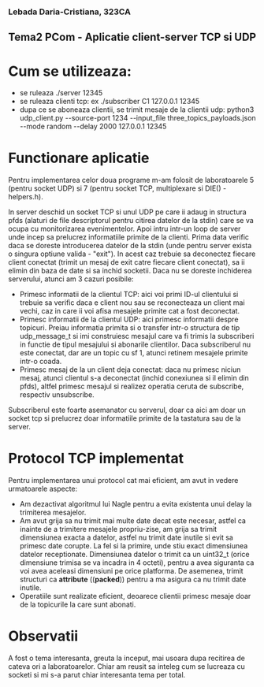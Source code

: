 ### Lebada Daria-Cristiana, 323CA
## Tema2 PCom - Aplicatie client-server TCP si UDP

# Cum se utilizeaza:
  - se ruleaza ./server 12345
  - se ruleaza clienti tcp: ex ./subscriber C1 127.0.0.1 12345
  - dupa ce se aboneaza clientii, se trimit mesaje de la clientii udp:
  python3 udp_client.py --source-port 1234 --input_file three_topics_payloads.json --mode random --delay 2000 127.0.0.1 12345

# Functionare aplicatie
Pentru implementarea celor doua programe m-am folosit de laboratoarele 5 (pentru socket UDP)
si 7 (pentru socket TCP, multiplexare si DIE() - helpers.h).

In server deschid un socket TCP si unul UDP pe care ii adaug in structura pfds (alaturi de
file descriptorul pentru citirea datelor de la stdin) care se va ocupa cu monitorizarea evenimentelor.
Apoi intru intr-un loop de server unde incep sa prelucrez informatiile primite de la clienti. 
Prima data verific daca se doreste introducerea datelor de la stdin (unde pentru server exista o singura
optiune valida - "exit"). In acest caz trebuie sa deconectez fiecare client conectat (trimit un mesaj de exit
catre fiecare client conectat), sa ii elimin din baza de date si sa inchid socketii.
Daca nu se doreste inchiderea serverului, atunci am 3 cazuri posibile:
- Primesc informatii de la clientul TCP: aici voi primi ID-ul clientului si trebuie sa verific daca
e client nou sau se reconecteaza un client mai vechi, caz in care ii voi afisa mesajele primite cat a
fost deconectat.
- Primesc informatii de la clientul UDP: aici primesc informatii despre topicuri. Preiau informatia 
primita si o transfer intr-o structura de tip udp_message_t si imi construiesc mesajul care va fi
trimis la subscriberi in functie de tipul mesajului si abonarile clientilor. Daca subscriberul nu este
conectat, dar are un topic cu sf 1, atunci retinem mesajele primite intr-o coada.
- Primesc mesaj de la un client deja conectat: daca nu primesc niciun mesaj, atunci clientul s-a
deconectat (inchid conexiunea si il elimin din pfds), altfel primesc mesajul si realizez operatia ceruta de
subscribe, respectiv unsubscribe.

Subscriberul este foarte asemanator cu serverul, doar ca aici am doar un socket tcp si prelucrez
doar informatiile primite de la tastatura sau de la server.

# Protocol TCP implementat
Pentru implementarea unui protocol cat mai eficient, am avut in vedere urmatoarele aspecte:
- Am dezactivat algoritmul lui Nagle pentru a evita existenta unui delay la trimiterea mesajelor.
- Am avut grija sa nu trimit mai multe date decat este necesar, astfel ca inainte de a trimitere
mesajele propriu-zise, am grija sa trimit dimensiunea exacta a datelor, astfel nu trimit date inutile
si evit sa primesc date corupte. La fel si la primire, unde stiu exact dimensiunea datelor receptionate.
Dimensiunea datelor o trimit ca un uint32_t (orice dimensiune trimisa se va incadra in 4 octeti),
pentru a avea siguranta ca voi avea aceleasi dimensiuni pe orice platforma. De asemenea, trimit
structuri ca __attribute__ ((__packed__)) pentru a ma asigura ca nu trimit date inutile.
- Operatiile sunt realizate eficient, deoarece clientii primesc mesaje doar de la topicurile la
care sunt abonati.

# Observatii
A fost o tema interesanta, greuta la inceput, mai usoara dupa recitirea de cateva ori a laboratoarelor.
Chiar am reusit sa inteleg cum se lucreaza cu socketi si mi s-a parut chiar interesanta tema per total.
